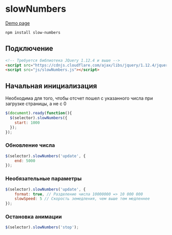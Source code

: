 # slowNumbers
 
 [Demo page](https://sash-ok.github.io/slowNumbers/)

```bash
npm install slow-numbers
```

## Подключение

```html
<!-- Требуется библиотека JQuery 1.12.4 и выше -->
<script src="https://cdnjs.cloudflare.com/ajax/libs/jquery/1.12.4/jquery.min.js"></script>
<script src="js/slowNumbers.js"></script>
```

## Начальная инициализация
Необходима для того, чтобы отсчет пошел с указанного числа при загрузке страницы, а не с 0
```javascript
$(document).ready(function(){
  $(selector).slowNumbers({
    start: 1000
  });
});
```

### Обновление числа

```javascript
$(selector).slowNumbers('update', {
    end: 5000
});
```

### Необязательные параметры

```javascript
$(selector).slowNumbers('update', {
    format: true, // Разделение числа 10000000 => 10 000 000
    slowSpeed: 5 // Скорость земедления, чем выше тем медленнее
});
```

### Остановка анимации

```javascript
$(selector).slowNumbers('stop');
```
